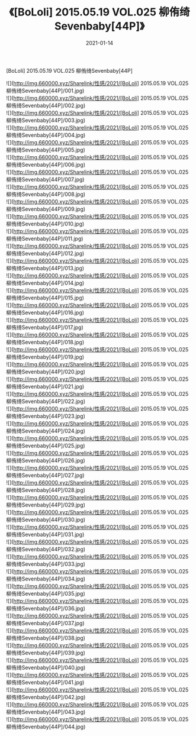 ﻿---
layout: post
title:  《[BoLoli] 2015.05.19 VOL.025 柳侑绮Sevenbaby[44P]》
date:   2021-01-14
img: http://img.660000.xyz/Sharelink/性感/2021/[BoLoli] 2015.05.19 VOL.025 柳侑绮Sevenbaby[44P]/000.jpg
categories: [美女, 清纯, 唯美]
---

[BoLoli] 2015.05.19 VOL.025 柳侑绮Sevenbaby[44P]

  ![](http://img.660000.xyz/Sharelink/性感/2021/[BoLoli] 2015.05.19 VOL.025 柳侑绮Sevenbaby[44P]/001.jpg) <br> ![](http://img.660000.xyz/Sharelink/性感/2021/[BoLoli] 2015.05.19 VOL.025 柳侑绮Sevenbaby[44P]/002.jpg) <br> ![](http://img.660000.xyz/Sharelink/性感/2021/[BoLoli] 2015.05.19 VOL.025 柳侑绮Sevenbaby[44P]/003.jpg) <br> ![](http://img.660000.xyz/Sharelink/性感/2021/[BoLoli] 2015.05.19 VOL.025 柳侑绮Sevenbaby[44P]/004.jpg) <br> ![](http://img.660000.xyz/Sharelink/性感/2021/[BoLoli] 2015.05.19 VOL.025 柳侑绮Sevenbaby[44P]/005.jpg) <br> ![](http://img.660000.xyz/Sharelink/性感/2021/[BoLoli] 2015.05.19 VOL.025 柳侑绮Sevenbaby[44P]/006.jpg) <br> ![](http://img.660000.xyz/Sharelink/性感/2021/[BoLoli] 2015.05.19 VOL.025 柳侑绮Sevenbaby[44P]/007.jpg) <br> ![](http://img.660000.xyz/Sharelink/性感/2021/[BoLoli] 2015.05.19 VOL.025 柳侑绮Sevenbaby[44P]/008.jpg) <br> ![](http://img.660000.xyz/Sharelink/性感/2021/[BoLoli] 2015.05.19 VOL.025 柳侑绮Sevenbaby[44P]/009.jpg) <br> ![](http://img.660000.xyz/Sharelink/性感/2021/[BoLoli] 2015.05.19 VOL.025 柳侑绮Sevenbaby[44P]/010.jpg) <br> ![](http://img.660000.xyz/Sharelink/性感/2021/[BoLoli] 2015.05.19 VOL.025 柳侑绮Sevenbaby[44P]/011.jpg) <br> ![](http://img.660000.xyz/Sharelink/性感/2021/[BoLoli] 2015.05.19 VOL.025 柳侑绮Sevenbaby[44P]/012.jpg) <br> ![](http://img.660000.xyz/Sharelink/性感/2021/[BoLoli] 2015.05.19 VOL.025 柳侑绮Sevenbaby[44P]/013.jpg) <br> ![](http://img.660000.xyz/Sharelink/性感/2021/[BoLoli] 2015.05.19 VOL.025 柳侑绮Sevenbaby[44P]/014.jpg) <br> ![](http://img.660000.xyz/Sharelink/性感/2021/[BoLoli] 2015.05.19 VOL.025 柳侑绮Sevenbaby[44P]/015.jpg) <br> ![](http://img.660000.xyz/Sharelink/性感/2021/[BoLoli] 2015.05.19 VOL.025 柳侑绮Sevenbaby[44P]/016.jpg) <br> ![](http://img.660000.xyz/Sharelink/性感/2021/[BoLoli] 2015.05.19 VOL.025 柳侑绮Sevenbaby[44P]/017.jpg) <br> ![](http://img.660000.xyz/Sharelink/性感/2021/[BoLoli] 2015.05.19 VOL.025 柳侑绮Sevenbaby[44P]/018.jpg) <br> ![](http://img.660000.xyz/Sharelink/性感/2021/[BoLoli] 2015.05.19 VOL.025 柳侑绮Sevenbaby[44P]/019.jpg) <br> ![](http://img.660000.xyz/Sharelink/性感/2021/[BoLoli] 2015.05.19 VOL.025 柳侑绮Sevenbaby[44P]/020.jpg) <br> ![](http://img.660000.xyz/Sharelink/性感/2021/[BoLoli] 2015.05.19 VOL.025 柳侑绮Sevenbaby[44P]/021.jpg) <br> ![](http://img.660000.xyz/Sharelink/性感/2021/[BoLoli] 2015.05.19 VOL.025 柳侑绮Sevenbaby[44P]/022.jpg) <br> ![](http://img.660000.xyz/Sharelink/性感/2021/[BoLoli] 2015.05.19 VOL.025 柳侑绮Sevenbaby[44P]/023.jpg) <br> ![](http://img.660000.xyz/Sharelink/性感/2021/[BoLoli] 2015.05.19 VOL.025 柳侑绮Sevenbaby[44P]/024.jpg) <br> ![](http://img.660000.xyz/Sharelink/性感/2021/[BoLoli] 2015.05.19 VOL.025 柳侑绮Sevenbaby[44P]/025.jpg) <br> ![](http://img.660000.xyz/Sharelink/性感/2021/[BoLoli] 2015.05.19 VOL.025 柳侑绮Sevenbaby[44P]/026.jpg) <br> ![](http://img.660000.xyz/Sharelink/性感/2021/[BoLoli] 2015.05.19 VOL.025 柳侑绮Sevenbaby[44P]/027.jpg) <br> ![](http://img.660000.xyz/Sharelink/性感/2021/[BoLoli] 2015.05.19 VOL.025 柳侑绮Sevenbaby[44P]/028.jpg) <br> ![](http://img.660000.xyz/Sharelink/性感/2021/[BoLoli] 2015.05.19 VOL.025 柳侑绮Sevenbaby[44P]/029.jpg) <br> ![](http://img.660000.xyz/Sharelink/性感/2021/[BoLoli] 2015.05.19 VOL.025 柳侑绮Sevenbaby[44P]/030.jpg) <br> ![](http://img.660000.xyz/Sharelink/性感/2021/[BoLoli] 2015.05.19 VOL.025 柳侑绮Sevenbaby[44P]/031.jpg) <br> ![](http://img.660000.xyz/Sharelink/性感/2021/[BoLoli] 2015.05.19 VOL.025 柳侑绮Sevenbaby[44P]/032.jpg) <br> ![](http://img.660000.xyz/Sharelink/性感/2021/[BoLoli] 2015.05.19 VOL.025 柳侑绮Sevenbaby[44P]/033.jpg) <br> ![](http://img.660000.xyz/Sharelink/性感/2021/[BoLoli] 2015.05.19 VOL.025 柳侑绮Sevenbaby[44P]/034.jpg) <br> ![](http://img.660000.xyz/Sharelink/性感/2021/[BoLoli] 2015.05.19 VOL.025 柳侑绮Sevenbaby[44P]/035.jpg) <br> ![](http://img.660000.xyz/Sharelink/性感/2021/[BoLoli] 2015.05.19 VOL.025 柳侑绮Sevenbaby[44P]/036.jpg) <br> ![](http://img.660000.xyz/Sharelink/性感/2021/[BoLoli] 2015.05.19 VOL.025 柳侑绮Sevenbaby[44P]/037.jpg) <br> ![](http://img.660000.xyz/Sharelink/性感/2021/[BoLoli] 2015.05.19 VOL.025 柳侑绮Sevenbaby[44P]/038.jpg) <br> ![](http://img.660000.xyz/Sharelink/性感/2021/[BoLoli] 2015.05.19 VOL.025 柳侑绮Sevenbaby[44P]/039.jpg) <br> ![](http://img.660000.xyz/Sharelink/性感/2021/[BoLoli] 2015.05.19 VOL.025 柳侑绮Sevenbaby[44P]/040.jpg) <br> ![](http://img.660000.xyz/Sharelink/性感/2021/[BoLoli] 2015.05.19 VOL.025 柳侑绮Sevenbaby[44P]/041.jpg) <br> ![](http://img.660000.xyz/Sharelink/性感/2021/[BoLoli] 2015.05.19 VOL.025 柳侑绮Sevenbaby[44P]/042.jpg) <br> ![](http://img.660000.xyz/Sharelink/性感/2021/[BoLoli] 2015.05.19 VOL.025 柳侑绮Sevenbaby[44P]/043.jpg) <br> ![](http://img.660000.xyz/Sharelink/性感/2021/[BoLoli] 2015.05.19 VOL.025 柳侑绮Sevenbaby[44P]/044.jpg) <br>